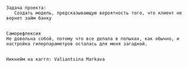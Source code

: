     Задача проекта:
       Создать модель, предсказывающую вероятность того, что клиент не вернет займ банку


    Саморефлексия
    Не довольна собой, потому что все делала в попыхах, как обычно, и настройка гиперпараметров осталась для меня загадкой.
    

    Никнейм на каггл: Valiantsina Markava

  
